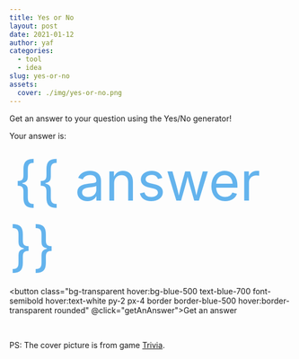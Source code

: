 ```yaml
---
title: Yes or No
layout: post
date: 2021-01-12
author: yaf
categories:
  - tool
  - idea
slug: yes-or-no
assets:
  cover: ./img/yes-or-no.png
---
```


Get an answer to your question using the Yes/No generator!

Your answer is:

<span class="answer">{{ answer }}</span>

<button class="bg-transparent hover:bg-blue-500 text-blue-700 font-semibold hover:text-white py-2 px-4 border border-blue-500 hover:border-transparent rounded" @click="getAnAnswer">Get an answer</button>

<br/>

PS: The cover picture is from game [Trivia](https://www.amazon.com/DH3-Games-Yes-Or-No/dp/B01IM324P0).

<script>
export default {
  data() {
    return {
      answer: getAnswer(),
    }
  },
  methods: {
    getAnAnswer() {
      this.answer = '...'
      setTimeout(() => this.answer = getAnswer(), 300)
    },
  },

}

function getAnswer() {
  return Math.random() > 0.5 ? 'Yes' : 'No'
}
</script>

<style>
.answer {
  padding: 0.5rem;
  color: #63b3ed;
  font-size: 6rem;
}
</style>
